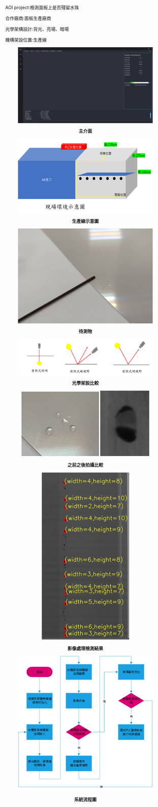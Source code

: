 AOI project:檢測面板上是否殘留水珠<p>
合作廠商:面板生產廠商<p>
光學架構設計:背光、亮場、暗場<p>
機構架設位置:生產線<p>

<div align="center">

<figure>

<p align="center">
  <img src="./imgs/main_ui.png" align="middle" width = "500" />
</p>
<figcaption align = "center"><b>主介面</b></figcaption>

</figure>

<figure>

<p align="center">
  <img src="./imgs/production_line.png" align="middle" width = "500" />
</p>
<figcaption align = "center"><b>生產線示意圖</b></figcaption>

</figure>

<figure>

<p align="center">
  <img src="./imgs/object.png" align="middle" width = "500" />
</p>
<figcaption align = "center"><b>待測物</b></figcaption>

</figure>


<figure>

<p align="center">
  <img src="./imgs/optical_design.png" align="middle" width = "500" />
</p>
<figcaption align = "center"><b>光學架設比較</b></figcaption>

</figure>


<figure>

<p float='left'>
  <img src="./imgs/before.png"  height = "50%" />
  <img src="./imgs/after.png"  height = "50%" />
</p>

<figcaption align = "center"><b>之前之後拍攝比較</b></figcaption>

</figure>

<figure>

<p float='left'>
  <img src="./imgs/inspect_result.png"  height = "50%" />
</p>

<figcaption align = "center"><b>影像處理檢測結果</b></figcaption>

</figure>

<figure>

<p float='left'>
  <img src="./imgs/system_flow.png"  height = "50%" />
</p>

<figcaption align = "center"><b>系統流程圖</b></figcaption>

</figure>
